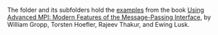 The folder and its subfolders hold the [examples](http://wgropp.cs.illinois.edu/usingmpiweb/examples-advmpi/index.html) from the book [Using Advanced MPI: Modern Features of the Message-Passing Interface](https://ieeexplore.ieee.org/xpl/bkabstractplus.jsp?bkn=6981848), by William Gropp, Torsten Hoefler, Rajeev Thakur, and Ewing Lusk.
